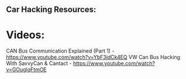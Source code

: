 ## Car Hacking Resources:

# Videos:

CAN Bus Communication Explained (Part 1) - https://www.youtube.com/watch?v=YbF3idCk4EQ
VW Can Bus Hacking With SavvyCan & Cantact - https://www.youtube.com/watch?v=GOuglqFtmOE
